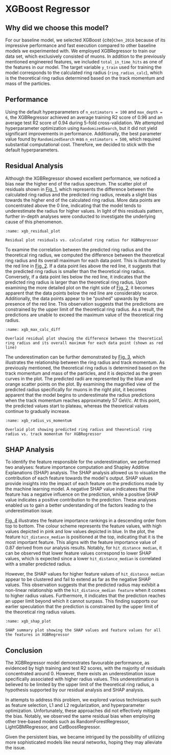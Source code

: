 # XGBoost Regressor

## Why did we choose this model?

For our baseline model, we selected XGBoost {cite}`Chen_2016` because of its impressive performance and fast execution compared to other baseline models we experimented with. We employed XGBRegressor to train our data set, which exclusively consisted of muons. In addition to the previously mentioned engineered features, we included `total_in_time_hits` as one of the features in our model. The target variable `y_train` used for training the model corresponds to the calculated ring radius (`ring_radius_calc`), which is the theoretical ring radius determined based on the track momentum and mass of the particles.

## Performance

Using the default hyperparameters of `n_estimators = 100` and `max_depth = 6`, the XGBRegressor achieved an average training R2 score of 0.96 and an average test R2 score of 0.94 during 5-fold cross-validation. We attempted hyperparameter optimization using `RandomizedSearch`, but it did not yield significant improvements in performance. Additionally, the best parameter value found by `RandomizedSearch` was `n_estimators = 500`, which required substantial computational cost. Therefore, we decided to stick with the default hyperparameters.

## Residual Analysis

Although the XGBRegressor showed excellent performance, we noticed a bias near the higher end of the radius spectrum. The scatter plot of residuals shown in [Fig. 1](xgb_residual_plot), which represents the difference between the calculated ring radius and the predicted ring radius, reveals a slight bias towards the higher end of the calculated ring radius. More data points are concentrated above the 0 line, indicating that the model tends to underestimate the radius for higher values. In light of this residuals pattern, further in-depth analyses were conducted to investigate the underlying cause of this phenomenon.

```{figure} ../../../../../figures/xgb_residual_plot.png
:name: xgb_residual_plot

Residual plot residuals vs. calculated ring radius for XGBRegressor
```

To examine the correlation between the predicted ring radius and the theoretical ring radius, we computed the difference between the theoretical ring radius and its overall maximum for each data point. This is illustrated by the red line in [Fig. 2](xgb_max_calc_diff). If a data point lies above the red line, it suggests that the predicted ring radius is smaller than the theoretical ring radius. Conversely, if a data point lies below the red line, it indicates that the predicted ring radius is larger than the theoretical ring radius. Upon examining the more detailed plot on the right side of [Fig. 2](xgb_max_calc_diff), it becomes apparent that the data points below the red line are considerably scarce. Additionally, the data points appear to be "pushed" upwards by the presence of the red line. This observation suggests that the predictions are constrained by the upper limit of the theoretical ring radius. As a result, the predictions are unable to exceed the maximum value of the theoretical ring radius.

```{figure} ../../../../../figures/xgb_max_calc_diff.png
:name: xgb_max_calc_diff

Overlaid residual plot showing the difference between the theoretical ring radius and its overall maximum for each data point (shown as red line)
```

The underestimation can be further demonstrated by [Fig. 3](xgb_radius_vs_momentum), which illustrates the relationship between the ring radius and track momentum. As previously mentioned, the theoretical ring radius is determined based on the track momentum and mass of the particles, and it is depicted as the green curves in the plot. The predicted radii are represented by the blue and orange scatter points on the plot. By examining the magnified view of the predicted radius specifically for muons in the right plot, it becomes apparent that the model begins to underestimate the radius predictions when the track momentum reaches approximately 57 GeV/c. At this point, the predicted values start to plateau, whereas the theoretical values continue to gradually increase.

```{figure} ../../../../../figures/xgb_radius_vs_momentum.png
:name: xgb_radius_vs_momentum

Overlaid plot showing predicted ring radius and theoretical ring radius vs. track momentum for XGBRegressor
```

## SHAP Analysis

To identify the feature responsible for the underestimation, we performed two analyses: feature importance computation and Shapley Additive Explanations (SHAP) analysis. The SHAP analysis allowed us to visualize the contribution of each feature towards the model's output. SHAP values provide insights into the impact of each feature on the predictions made by the machine learning model. A negative SHAP value indicatees that the feature has a negative influence on the prediction, while a positive SHAP value indicates a positive contribution to the prediction. These analyses enabled us to gain a better understanding of the factors leading to the underestimation issue.

[Fig. 4](xgb_shap_plot) illustrates the feature importance rankings in a descending order from top to bottom. The colour scheme represents the feature values, with high values depicted in pink and low values depicted in blue. In the plot, the feature `hit_distance_median` is positioned at the top, indicating that it is the most important feature. This aligns with the feature importance value of 0.87 derived from our analysis results. Notably, for `hit_distance_median`, it can be observed that lower feature values correspond to lower SHAP values, which is expected since a lower `hit_distance_median` is correlated with a smaller predicted radius.

However, the SHAP values for higher feature values of `hit_distance_median` appear to be clustered and fail to extend as far as the negative SHAP values. This observation suggests that the predicted radius may exhibit a non-linear relationship with the `hit_distance_median feature` when it comes to higher radius values. Furthermore, it indicates that the prediction reaches an upper limit beyond which it cannot surpass. This finding supports our earlier speculation that the prediction is constrained by the upper limit of the theoretical ring radius values.

```{figure} ../../../../../figures/xgb_shap_plot.png
:name: xgb_shap_plot

SHAP summary plot showing the SHAP values and feature values for all the features in XGBRegressor
```

## Conclusion

The XGBRegressor model demonstrates favourable performance, as evidenced by high training and test R2 scores, with the majority of residuals concentrated around 0. However, there exists an underestimation issue specifically associated with higher radius values. This underestimation is believed to be limited by the upper limit of the theoretical ring radius, a hypothesis supported by our residual analysis and SHAP analysis.

In attempts to address this problem, we explored various techniques such as feature selection, L1 and L2 regularization, and hyperparameter optimization. Unfortunately, these approaches did not effectively mitigate the bias. Notably, we observed the same residual bias when employing other tree-based models such as RandomForestRegressor, LightGBMRegressor, and CatBoostRegressor.

Given the persistent bias, we became intrigued by the possibility of utilizing more sophisticated models like neural networks, hoping they may alleviate the issue.
